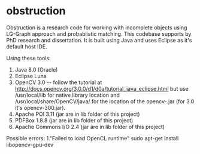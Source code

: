 # obstruction
Obstruction is a research code for working with incomplete objects using LG-Graph approach and probablistic matching. This codebase supports by PhD research and dissertation. It is built using Java and uses Eclipse as it's default host IDE. 

Using these tools: 
1. Java 8.0 (Oracle)
2. Eclipse Luna
3. OpenCV 3.0 -- follow the tutorial at http://docs.opencv.org/3.0.0/d1/d0a/tutorial_java_eclipse.html but use 
   /usr/local/lib for native library location and /usr/local/share/OpenCV/java/ for the location of the 
   opencv-<version>.jar (for 3.0 it's opencv-300.jar).
4. Apache POI 3.11 (jar are in lib folder of this project) 
5. PDFBox 1.8.8 (jar are in lib folder of this project) 
6. Apache Commons I/O 2.4 (jar are in lib folder of this project)  

Possible errors:
1."Failed to load OpenCL runtime"
   sudo apt-get install libopencv-gpu-dev